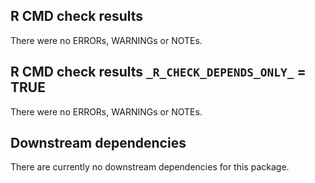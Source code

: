 

## R CMD check results
There were no ERRORs, WARNINGs or NOTEs. 

## R CMD check results `_R_CHECK_DEPENDS_ONLY_` = TRUE
There were no ERRORs, WARNINGs or NOTEs.

## Downstream dependencies
There are currently no downstream dependencies for this package.
